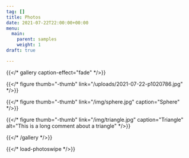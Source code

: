 ```yaml
---
tag: []
title: Photos
date: 2021-07-22T22:00:00+00:00
menu:
  main:
    parent: samples
    weight: 1
draft: true

---
```

{{</* gallery caption-effect="fade" */>}}

{{</* figure thumb="-thumb" link="/uploads/2021-07-22-p1020786.jpg" */>}}

{{</* figure thumb="-thumb" link="/img/sphere.jpg" caption="Sphere" */>}}

{{</* figure thumb="-thumb" link="/img/triangle.jpg" caption="Triangle" alt="This is a long comment about a triangle" */>}}

{{</* /gallery */>}}

{{</* load-photoswipe */>}}